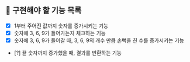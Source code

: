 ## 🚀 구현해야 할 기능 목록

+ [X] 1부터 주어진 값까지 숫자를 증가시키는 기능
+ [X] 숫자에 3, 6, 9가 들어가는지 체크하는 기능
+ [X] 숫자에 3, 6, 9가 들어갈 때, 3, 6, 9의 개수 만큼 손뼉을 친 수를 증가시키는 기능
+ [?] 끝 숫자까지 증가했을 때, 결과를 반환하는 기능
